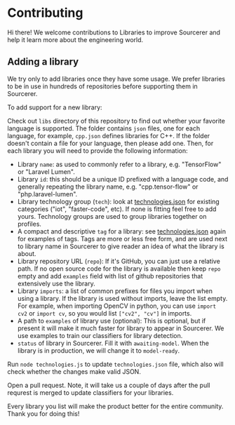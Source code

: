 # Contributing

Hi there! We welcome contributions to Libraries to improve Sourcerer and help it learn more about the engineering world.

## Adding a library

We try only to add libraries once they have some usage. We prefer libraries to be in use in hundreds of repositories before supporting them in Sourcerer.

To add support for a new library:

Check out `libs` directory of this repository to find out whether your favorite language is supported. The folder contains `json` files, one for each language, for example, `cpp.json` defines libraries for C++. If the folder doesn't contain a file for your language, then please add one. Then, for each library you will need to provide the following information:

* Library `name`: as used to commonly refer to a library, e.g. "TensorFlow" or "Laravel Lumen".
* Library `id`: this should be a unique ID prefixed with a language code, and generally repeating the library name, e.g. "cpp.tensor-flow" or "php.laravel-lumen".
* Library technology group (`tech`): look at [technologies.json](technologies.json) for existing categories ("iot", "faster-code", etc). If none is fitting feel free to add yours. Technology groups are used to group libraries together on profiles.
* A compact and descriptive `tag` for a library: see [technologies.json](technologies.json) again for examples of tags. Tags are more or less free form, and are used next to library name in Sourcerer to give reader an idea of what the library is about.
* Library repository URL (`repo`): If it's GitHub, you can just use a relative path. If no open source code for the library is available then keep `repo` empty and add `examples` field with list of github repositories that extensively use the library.
* Library `imports`: a list of common prefixes for files you import when using a library. If the library is used without imports, leave the list empty. For example, when importing OpenCV in python, you can use `import cv2` or `import cv`, so you would list `["cv2", "cv"]` in imports.
* A path to `examples` of library use (optional): This is optional, but if present it will make it much faster for library to appear in Sourcerer. We use examples to train our classifiers for library detection.
* `status` of library in Sourcerer. Fill it with `awaiting-model`. When the library is in production, we will change it to `model-ready`.

Run `node technologies.js` to update `technologies.json` file, which also will check whether the changes make valid JSON.

Open a pull request. Note, it will take us a couple of days after the pull requrest is merged to update classifiers for your libraries.

Every library you list will make the product better for the entire community. Thank you for doing this!
